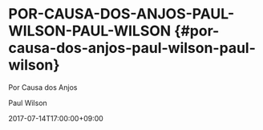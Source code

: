 # POR-CAUSA-DOS-ANJOS-PAUL-WILSON-PAUL-WILSON {#por-causa-dos-anjos-paul-wilson-paul-wilson}

Por Causa dos Anjos

Paul Wilson

2017-07-14T17:00:00+09:00